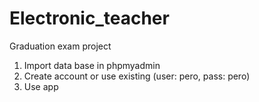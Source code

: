 # Electronic_teacher
Graduation exam project
1. Import data base in phpmyadmin
2. Create account or use existing (user: pero, pass: pero)
3. Use app
